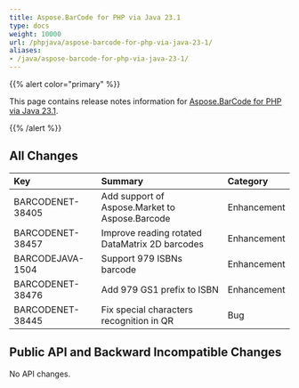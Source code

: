 ```yaml
---
title: Aspose.BarCode for PHP via Java 23.1
type: docs
weight: 10000
url: /phpjava/aspose-barcode-for-php-via-java-23-1/
aliases:
- /java/aspose-barcode-for-php-via-java-23-1/
---
```


{{% alert color="primary" %}} 

This page contains release notes information for [Aspose.BarCode for PHP via Java 23.1](https://downloads.aspose.com/barcode/php/new-releases/aspose.barcode-for-php-via-java-23.1/).

{{% /alert %}} 
## **All Changes**

|**Key**|**Summary**|**Category**|
| :- | :- | :- |
|BARCODENET-38405|Add support of Aspose.Market to Aspose.Barcode|Enhancement|
|BARCODENET-38457|Improve reading rotated DataMatrix 2D barcodes|Enhancement|
|BARCODEJAVA-1504|Support 979 ISBNs barcode|Enhancement|
|BARCODENET-38476|Add 979 GS1 prefix to ISBN|Enhancement|
|BARCODENET-38445|Fix special characters recognition in QR|Bug|

## **Public API and Backward Incompatible Changes**
No API changes.